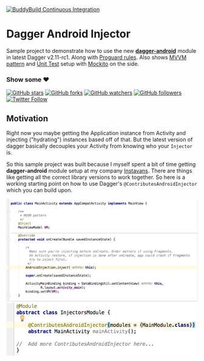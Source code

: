 [![BuddyBuild Continuous Integration](https://dashboard.buddybuild.com/api/statusImage?appID=5902e07342b8090001523d74&branch=master&build=latest)](https://dashboard.buddybuild.com/apps/5902e07342b8090001523d74/build/latest?branch=master)

# Dagger Android Injector

Sample project to demonstrate how to use the new [**dagger-android**](https://google.github.io/dagger/android.html) module in latest Dagger v2.11-rc1. Along with [Proguard rules](https://github.com/rakshakhegde/DaggerAndroidInjector/blob/master/app/proguard-rules.pro#L27). Also shows [MVVM pattern](https://labs.ribot.co.uk/approaching-android-with-mvvm-8ceec02d5442) and [Unit Test](https://github.com/rakshakhegde/DaggerAndroidInjector/blob/master/app/src/test/java/me/rakshakhegde/dagger_android_injector/screens/main_screen/MainViewModelTest.java) setup with [Mockito](https://github.com/rakshakhegde/DaggerAndroidInjector/blob/master/app/build.gradle#L44) on the side.

### Show some :heart:
[![GitHub stars](https://img.shields.io/github/stars/rakshakhegde/DaggerAndroidInjector.svg?style=social&label=Star)](https://github.com/rakshakhegde/DaggerAndroidInjector) [![GitHub forks](https://img.shields.io/github/forks/rakshakhegde/DaggerAndroidInjector.svg?style=social&label=Fork)](https://github.com/rakshakhegde/DaggerAndroidInjector/fork) [![GitHub watchers](https://img.shields.io/github/watchers/rakshakhegde/DaggerAndroidInjector.svg?style=social&label=Watch)](https://github.com/rakshakhegde/DaggerAndroidInjector) [![GitHub followers](https://img.shields.io/github/followers/rakshakhegde.svg?style=social&label=Follow)](https://github.com/rakshakhegde)  
[![Twitter Follow](https://img.shields.io/twitter/follow/rakshakhegde.svg?style=social)](https://twitter.com/rakshakhegde)

## Motivation
Right now you maybe getting the Application instance from Activity and injecting ("hydrating") instances based off of that. But the latest version of dagger basically decouples your Activity from knowing who your `Injector` is.

So this sample project was built because I myself spent a bit of time getting **dagger-android** module setup at my company [Instavans](http://www.instavans.com/). There are things like getting all the correct library versions to work together. So here is a working starting point on how to use Dagger's `@ContributesAndroidInjector` which you can build upon.

<p align="center">

<a href="https://github.com/rakshakhegde/DaggerAndroidInjector/blob/master/app/src/main/java/me/rakshakhegde/dagger_android_injector/screens/main_screen/MainActivity.java#L30">
<img alt="MainActivity Demo" src="/ART/main_activity.png" width=600"></img>
</a>

<a href="https://github.com/rakshakhegde/DaggerAndroidInjector/blob/master/app/src/main/java/me/rakshakhegde/dagger_android_injector/dependencies/InjectorsModule.java#L14">
<img alt="Injectors Module Demo" src="/ART/injectors_module.png" width="600"></img>
</a>

</p>
